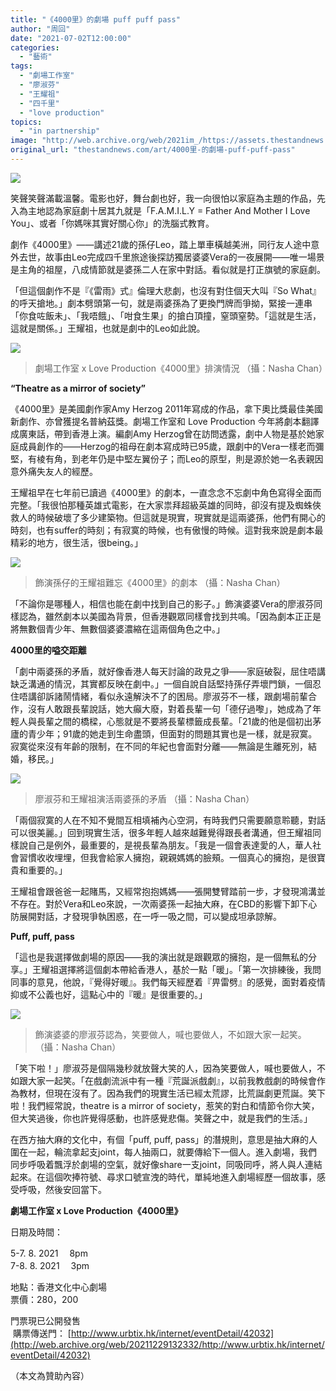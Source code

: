 ```yaml
---
title: "《4000里》的劇場 puff puff pass"
author: "周回"
date: "2021-07-02T12:00:00"
categories:
  - "藝術"
tags:
  - "劇場工作室"
  - "廖淑芬"
  - "王耀祖"
  - "四千里"
  - "love production"
topics:
  - "in partnership"
image: "http://web.archive.org/web/2021im_/https://assets.thestandnews.com/media/photos/ppp-02_4Brdn.png"
original_url: "thestandnews.com/art/4000里-的劇場-puff-puff-pass"
---
```

![](http://web.archive.org/web/2021im_/https://assets.thestandnews.com/media/photos/ppp-02_4Brdn.png)

笑聲笑聲滿載溫馨。電影也好，舞台劇也好，我一向很怕以家庭為主題的作品，先入為主地認為家庭劇十居其九就是「F.A.M.I.L.Y = Father And Mother I Love You」、或者「你媽咪其實好關心你」的洗腦式教育。

劇作《4000里》——講述21歲的孫仔Leo，踏上單車橫越美洲，同行友人途中意外去世，故事由Leo完成四千里旅途後探訪獨居婆婆Vera的一夜展開——唯一場景是主角的祖屋，八成情節就是婆孫二人在家中對話。看似就是打正旗號的家庭劇。

「但這個劇作不是『《雷雨》式』倫理大悲劇，也沒有對住個天大叫『So What』的呼天搶地。」劇本劈頭第一句，就是兩婆孫為了更換門牌而爭拗，緊接一連串「你食咗飯未」、「我唔餓」、「咁食生果」的搶白頂撞，窒頭窒勢。「這就是生活，這就是關係。」王耀祖，也就是劇中的Leo如此說。

![](http://web.archive.org/web/2021im_/https://assets.thestandnews.com/media/photos/rehearsal_5kLUi.jpeg)
> 劇場工作室 x Love Production《4000里》排演情況 （攝：Nasha Chan）

**“Theatre as a mirror of society”**

《4000里》是美國劇作家Amy Herzog 2011年寫成的作品，拿下奧比獎最佳美國新劇作、亦曾獲提名普納茲獎。劇場工作室和 Love Production 今年將劇本翻譯成廣東話，帶到香港上演。編劇Amy Herzog曾在訪問透露，劇中人物是基於她家庭成員創作的——Herzog的祖母在劇本寫成時已95歲，跟劇中的Vera一樣老而彌堅，有棱有角，到老年仍是中堅左翼份子；而Leo的原型，則是源於她一名表親因意外痛失友人的經歷。

王耀祖早在七年前已讀過《4000里》的劇本，一直念念不忘劇中角色寫得全面而完整。「我很怕那種英雄式電影，在大家祟拜超級英雄的同時，卻沒有提及蜘蛛俠救人的時候破壞了多少建築物。但這就是現實，現實就是這兩婆孫，他們有開心的時刻，也有suffer的時刻；有寂寞的時候，也有傲慢的時候。這對我來說是劇本最精彩的地方，很生活，很being。」

![](http://web.archive.org/web/2021im_/https://assets.thestandnews.com/media/photos/wong_1oW8U.jpeg)
> 飾演孫仔的王耀祖難忘《4000里》的劇本 （攝：Nasha Chan）

「不論你是哪種人，相信也能在劇中找到自己的影子。」飾演婆婆Vera的廖淑芬同樣認為，雖然劇本以美國為背景，但香港觀眾同樣會找到共鳴。「因為劇本正正是將無數個青少年、無數個婆婆濃縮在這兩個角色之中。」

**4000里的嗌交距離**

「劇中兩婆孫的矛盾，就好像香港人每天討論的政見之爭——家庭破裂，屈住唔講缺乏溝通的情況，其實都反映在劇中。」一個自說自話堅持孫仔弄壞門鎖，一個忍住唔講卻訴諸鬧情緒，看似永遠解決不了的困局。廖淑芬不一樣，跟劇場前輩合作，沒有人敢跟長輩說話，她大癲大廢，對着長輩一句「德仔過嚟」，她成為了年輕人與長輩之間的橋樑，心態就是不要將長輩標籤成長輩。「21歲的他是個初出茅廬的青少年；91歲的她走到生命盡頭，但面對的問題其實也是一樣，就是寂寞。寂寞從來沒有年齡的限制，在不同的年紀也會面對分離——無論是生離死別，結婚，移民。」

![](http://web.archive.org/web/2021im_/https://assets.thestandnews.com/media/photos/two_6L44z.jpeg)
> 廖淑芬和王耀祖演活兩婆孫的矛盾 （攝：Nasha Chan）

「兩個寂寞的人在不知不覺間互相填補內心空洞，有時我們只需要願意聆聽，對話可以很美麗。」回到現實生活，很多年輕人越來越難覺得跟長者溝通，但王耀祖同樣說自己是例外，最重要的，是視長輩為朋友。「我是一個會表達愛的人，華人社會習慣收收埋埋，但我會給家人擁抱，親親媽媽的臉頰。一個真心的擁抱，是很寶貴和重要的。」

王耀祖會跟爸爸一起賭馬，又經常抱抱媽媽——張開雙臂踏前一步，才發現鴻溝並不存在。對於Vera和Leo來說，一次兩婆孫一起抽大麻，在CBD的影響下卸下心防展開對話，才發現爭執困惑，在一呼一吸之間，可以變成坦承諒解。

**Puff, puff, pass**

「這也是我選擇做劇場的原因——我的演出就是跟觀眾的擁抱，是一個無私的分享。」王耀祖選擇將這個劇本帶給香港人，基於一點「暖」。「第一次排練後，我問同事的意見，他說，『覺得好暖』。我們每天經歷着『畀雷劈』的感覺，面對着疫情抑或不公義也好，這點心中的『暖』是很重要的。」

![](http://web.archive.org/web/2021im_/https://assets.thestandnews.com/media/photos/liu_ikNIE.jpeg)
> 飾演婆婆的廖淑芬認為，笑要做人，喊也要做人，不如跟大家一起笑。 （攝：Nasha Chan）

「笑下啦！」廖淑芬是個隔幾秒就放聲大笑的人，因為笑要做人，喊也要做人，不如跟大家一起笑。「在戲劇流派中有一種『荒誕派戲劇』，以前我教戲劇的時候會作為教材，但現在沒有了。因為我們的現實生活已經太荒謬，比荒誕劇更荒誕。笑下啦！我們經常說，theatre is a mirror of society，惹笑的對白和情節令你大笑，但大笑過後，你也許覺得感動，也許感覺悲傷。笑聲之中，就是我們的生活。」

在西方抽大麻的文化中，有個「puff, puff, pass」的潛規則，意思是抽大麻的人圍在一起，輪流拿起支joint，每人抽兩口，就要傳給下一個人。進入劇場，我們同步呼吸着飄浮於劇場的空氣，就好像share一支joint，同吸同呼，將人與人連結起來。在這個吹捧符號、尋求口號宣洩的時代，單純地進入劇場經歷一個故事，感受呼吸，然後安回當下。

**劇場工作室 x Love Production《4000里》**

日期及時間：

5-7. 8. 2021 　8pm  
7-8. 8. 2021 　3pm

地點：香港文化中心劇場  
票價：$280，$200

門票現已公開發售  
 購票傳送門： [http://www.urbtix.hk/internet/eventDetail/42032](http://web.archive.org/web/20211229132332/http://www.urbtix.hk/internet/eventDetail/42032)

（本文為贊助內容）